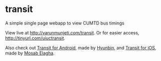 # transit
A simple single page webapp to view CUMTD bus timings

View live at http://varunmunjeti.com/transit. Or for easier access, http://tinyurl.com/uiuctransit.

Also check out [Transit for Android](https://play.google.com/store/apps/details?id=me.hyunbin.transit), made by [Hyunbin](https://github.com/hyunbin/), and [Transit for iOS](https://itunes.apple.com/us/app/transit-for-cumtd/id1065939853?mt=8), made by [Mosab Elagha](https://github.com/mosabelagha).
